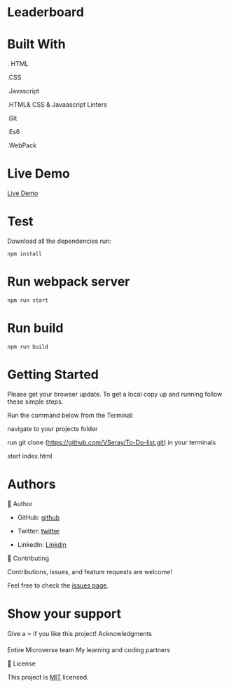 # Leaderboard


# Built With

. HTML

.CSS
    
.Javascript
    
.HTML& CSS & Javaascript Linters
    
.Git
    
.Es6
    
.WebPack

# Live Demo 
[Live Demo]()

# Test

Download all the dependencies run:

`npm install`

# Run webpack server

`npm run start`


# Run build

`npm run build`

# Getting Started

Please get your browser update. To get a local copy up and running follow these simple steps.

Run the command below from the Terminal:

navigate to your projects folder

run git clone (https://github.com/VSeray/To-Do-list.git) in your terminals

start index.html


# Authors

👤 Author

- GitHub: [github](https://github.com/VSeray)

- Twitter: [twitter](https://twitter.com/home)

- LinkedIn: [Linkdin](https://www.linkedin.com/in/vana-seraydarian-936687191/?lipi=urn%3Ali%3Apage%3Ad_flagship3_feed%3BNyso4dw6Tz6UBL%2Fqkjvtvw%3D%3D)

🤝 Contributing

Contributions, issues, and feature requests are welcome!

Feel free to check the [issues page](https://github.com/microverseinc/readme-template/issues). 


# Show your support


Give a ⭐️ if you like this project! Acknowledgments

Entire Microverse team
My learning and coding partners

📝 License

This project is [MIT](https://github.com/microverseinc/readme-template/blob/master/MIT.md) licensed.
